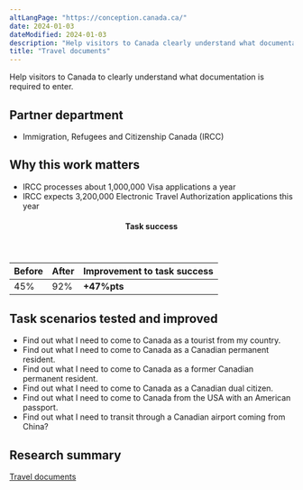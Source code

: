 ```yaml
---
altLangPage: "https://conception.canada.ca/"
date: 2024-01-03
dateModified: 2024-01-03
description: "Help visitors to Canada clearly understand what documentation is required to enter."
title: "Travel documents"
---
```

<p>Help visitors to Canada to clearly understand what documentation is required to enter.</p>
<h2>Partner department</h2>
<ul>
  <li>Immigration, Refugees and Citizenship Canada (IRCC)</li>
</ul>
<h2>Why this work matters</h2>
<ul>
  <li class="custli">IRCC processes about 1,000,000 Visa applications a year</li>
  <li class="custli">IRCC expects 3,200,000 Electronic Travel Authorization applications this year</li>
</ul>
<div class="row mrgn-tp-lg mrgn-bttm-lg">
  <div class="col-md-8">
    <div class="panel panel-success">
      <header class="panel-heading">
        <h4 class="panel-title text-center">Task success</h4>
      </header>
      <table class="table">
        <thead>
          <tr style="">
            <th scope="col" class="col-md-3">Before</th>
            <th scope="col" class="col-md-3">After</th>
            <th scope="col" class="col-md-6">Improvement to task success</th>
          </tr>
        </thead>
        <tbody>
          <tr>
            <td class="table-smnum">45%</td>
            <td class="table-smnum">92%</td>
            <td class="table-smnum"><span class="text-success"><strong>+47%pts</strong></span></td>
          </tr>
        </tbody>
      </table>
    </div>
  </div>
</div>
<h2>Task scenarios tested and improved</h2>
<ul class="custul">
  <li class="custli">Find out what I need to come to Canada as a tourist from my country.</li>
  <li class="custli">Find out what I need to come to Canada as a Canadian permanent resident.</li>
  <li class="custli">Find out what I need to come to Canada as a former Canadian permanent resident.</li>
  <li class="custli">Find out what I need to come to Canada as a Canadian dual citizen.</li>
  <li class="custli">Find out what I need to come to Canada from the USA with an American passport.</li>
  <li class="custli">Find out what I need to transit through a Canadian airport coming from China?</li>
</ul>
<h2>Research summary</h2>
<p><a href="https://blog.canada.ca/2018/03/29/Visit-Canada-Optimization.html">Travel documents</a></p>
